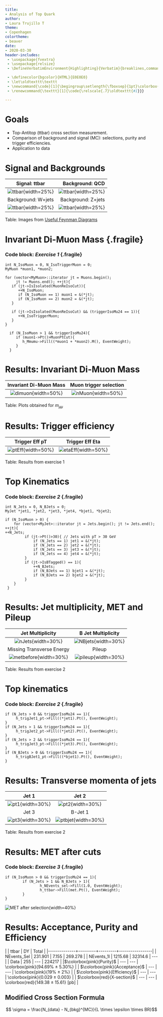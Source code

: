 ```yaml
---
title:
- Analysis of Top Quark
author:
- Laura Trujillo T
theme:
- Copenhagen
colortheme:
- beaver
date:
- 2020-03-30
header-includes:
 - \usepackage{fvextra}
 - \usepackage{relsize}
 - \DefineVerbatimEnvironment{Highlighting}{Verbatim}{breaklines,commandchars=\\\{\},fontsize=\tiny}

 - \definecolor{bgcolor}{HTML}{E0E0E0}
 - \let\oldtexttt\texttt
 - \newcommand{\code}[1]{\begingroup\setlength{\fboxsep}{1pt}\colorbox{bgcolor}{\oldtexttt{\hspace*{1pt}\vphantom{A}#1\hspace*{pt}}}\endgroup}
 - \renewcommand{\texttt}[1]{\code{\relscale{.7}\oldtexttt{#1}}}

---
```

# Goals

- Top-Antitop (ttbar) cross section measurement.
- Comparison of background and signal (MC): selections, purity and trigger efficiencies.
- Application to data

# Signal and Backgrounds

Signal: ttbar | Background: QCD |
:-------------:|------------------:|
![ttbar](ttbar.png){width=25%}	| ![ttbar](qcd.png){width=25%}|
Background: W+jets		| Background: Z+jets		|
![ttbar](wjets.png){width=25%}	| ![ttbar](zjets.png){width=25%}|
Table: Images from [Useful Feynman Diagrams](http://www-d0.fnal.gov/Run2Physics/top/top_public_web_pages/top_feynman_diagrams.html)



# Invariant Di-Muon Mass {.fragile}

### Code block: _Exercise 1_ {.fragile}
<!-- Section 2.1 {.subsection} -->

```{.haskell}
int N_IsoMuon = 0, N_IsoTriggerMuon = 0;
MyMuon *muon1, *muon2;

for (vector<MyMuon>::iterator jt = Muons.begin();
	 jt != Muons.end(); ++jt){
   if (jt->IsIsolated(MuonReIsoCut)){
      ++N_IsoMuon;
      if (N_IsoMuon == 1) muon1 = &(*jt);
      if (N_IsoMuon == 2) muon2 = &(*jt);
   }

   if (jt->IsIsolated(MuonReIsoCut) && (triggerIsoMu24 == 1)){
      ++N_IsoTriggerMuon;
   }
}

  if (N_IsoMuon > 1 && triggerIsoMu24){
     if (muon1->Pt()>MuonPtCut){
        h_Mmumu->Fill((*muon1 + *muon2).M(), EventWeight);
     }
  }
```



# Results: Invariant Di-Muon Mass


Invariant Di-Muon Mass              	| Muon trigger selection
:------------------------------------:|:-------------------------:
![dimuon](dimuonMass.png){width=50%}  | ![nMuon](Ntrigmuons.png){width=50%}

Table: Plots obtained for $m_{\mu \mu}$

# Results: Trigger efficiency

Trigger Eff pT              	| Trigger Eff Eta
:------------------------------------:|:-------------------------:
![ptEff](ptEff.png){width=50%}  | ![etaEff](etaEff.png){width=50%}

Table: Results from exercise 1

# Top Kinematics

### Code block: _Exercise 2_ {.fragile}
<!-- Section 4.1 {.subsection} -->

```{.haskell}
int N_Jets = 0, N_BJets = 0;
MyJet *jet1, *jet2, *jet3, *jet4, *bjet1, *bjet2;

if (N_IsoMuon > 0) {
	for (vector<MyJet>::iterator jt = Jets.begin(); jt != Jets.end(); ++jt){
++N_Jets;
		 if (jt->Pt()>30){ // Jets with pT > 30 GeV
			 if (N_Jets == 1) jet1 = &(*jt);
			 if (N_Jets == 2) jet2 = &(*jt);
			 if (N_Jets == 3) jet3 = &(*jt);
			 if (N_Jets == 4) jet4 = &(*jt);
		 }
		 if (jt->IsBTagged() == 1){
			 ++N_BJets;
			 if (N_BJets == 1) bjet1 = &(*jt);
			 if (N_BJets == 2) bjet2 = &(*jt);
		 }       
	}
 }
```

# Results: Jet multiplicity, MET and Pileup

Jet Multiplicity              	| B Jet Multiplicity
:------------------------------------:|:-------------------------:
![nJets](Njets.png){width=30%}  | ![NBjets](NBjets.png){width=30%}
Missing Transverse Energy       | Pileup
![metbefore](metbefore.png){width=30%}  | ![pileup](pileup.png){width=30%}
Table: Results from exercise 2


# Top kinematics
### Code block: _Exercise 2_ {.fragile}
<!-- Section 4.1 {.subsection} -->
```{.haskell}
if (N_Jets > 0 && triggerIsoMu24 == 1){
	 h_trigJet1_pt->Fill((*jet1).Pt(), EventWeight);
}
if (N_Jets > 1 && triggerIsoMu24 == 1){
	 h_trigJet2_pt->Fill((*jet2).Pt(), EventWeight);
}
if (N_Jets > 2 && triggerIsoMu24 == 1){
	 h_trigJet3_pt->Fill((*jet3).Pt(), EventWeight);
}
if (N_BJets > 0 && triggerIsoMu24 == 1){
	 h_trigBJet1_pt->Fill((*bjet1).Pt(), EventWeight);
}

```

# Results: Transverse momenta of jets

Jet 1             	| Jet 2
:------------------------------------:|:-------------------------:
![pt1](ptjet1.png){width=30%}  | ![pt2](ptjet2.png){width=30%}
Jet 3                           | B-Jet 1
![pt3](ptjet3.png){width=30%}  | ![ptbjet](ptbjet1.png){width=30%}
Table: Results from exercise 2

# Results: MET after cuts
### Code block: _Exercise 3_ {.fragile}
<!-- Section 4.1 {.subsection} -->

```{.haskell}
if (N_IsoMuon > 0 && triggerIsoMu24 == 1){
		if (N_Jets > 1 && N_BJets > 1){
  				h_NEvents_sel->Fill(1.0, EventWeight);
       			h_ttbar->Fill(met.Pt(), EventWeight);
		}
}
```

![MET after selection](metafter.png){width=40%}


# Results: Acceptance, Purity and Efficiency

|              | ttbar   |   DY    | Total           |
|--------------+---------+---------+-----------------|
| NEvents_Sel  | 231.901 | 7.155   | 269.278         |
| NEvents_1l   | 1215.68 | 32314.6 | ---             |
| Data         | 255     | ---     | 224217          |
|$\colorbox{pink}{Purity}$   | ---     | ---     | \colorbox{pink}{94.69\% $\pm$ 5.30\%}    |
| $\colorbox{pink}{Acceptance}$       | ---     | ---     |  \colorbox{pink}{19\% $\pm$ 2\%}     |
| $\colorbox{pink}{Efficiency}$   | ---     | ---     |  \colorbox{pink}{0.029 $\pm$ 0.003}    |
| $\colorbox{red}{X-section}$    | ---     | ---     |  \colorbox{red}{149.38 $\pm$ 15.61} [pb]     |

<!-- section 5 {.subsection} -->
## Modified Cross Section Formula
$$ \sigma = \frac{N_{data} - N_{bkg}^{MC}}{L \times \epsilon \times BR}$$

